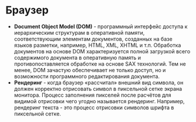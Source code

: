 # Браузер

- **Document Object Model (DOM)** - программный интерфейс доступа к иерархическим структурам в оперативной памяти, соответствующим элементам документов, созданных на базе языков разметки, например, HTML, XML, XHTML и т.п. Обработка документов на основе DOM характеризуется полной загрузкой всего содержимого документа в оперативную память и противопоставляется обработке на основе SAX технологий. Тем не менее, DOM зачастую обеспечивает не только доступ, но и возможности программного редактирования документа.
- **Рендеринг** - когда браузер «рассчитал» внешний вид символа, он должен корректно отрисовать символ в пиксельной сетке экрана монитора. Процесс заполнения пикселей после расчётов для видимой отрисовки чего угодно называется рендеринг. Например, рендеринг текста - это процесс отрисовки символов шрифта в пиксельной сетке.
